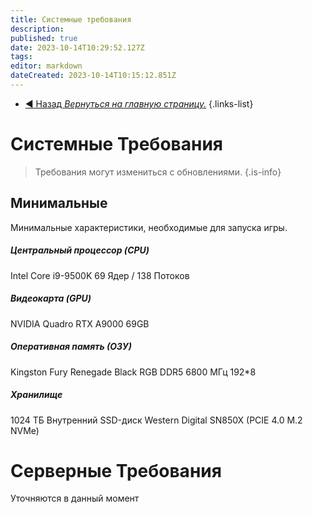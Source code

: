 ```yaml
---
title: Системные требования
description: 
published: true
date: 2023-10-14T10:29:52.127Z
tags: 
editor: markdown
dateCreated: 2023-10-14T10:15:12.851Z
---
```


- [:arrow_backward: Назад *Вернуться на главную страницу.*](/ru/home)
{.links-list}
# Системные Требования
> Требования могут измениться с обновлениями.
{.is-info}

## Минимальные
Минимальные характеристики, необходимые для запуска игры.
##### Центральный процессор (CPU)
Intel Core i9-9500K 69 Ядер / 138 Потоков
##### Видеокарта (GPU)
NVIDIA Quadro RTX А9000 69GB
##### Оперативная память (ОЗУ)
Kingston Fury Renegade Black RGB DDR5 6800 МГц 192*8
##### Хранилище
1024 ТБ Внутренний SSD-диск Western Digital SN850X (PCIE 4.0 M.2 NVMe)

# Серверные Требования
Уточняются в данный момент